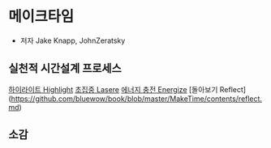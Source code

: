 # 메이크타임

- 저자 Jake Knapp, JohnZeratsky

## 실천적 시간설계 프로세스

[하이라이트 Highlight](https://github.com/bluewow/book/blob/master/MakeTime/contents/highlight.md)
[초집중 Lasere](https://github.com/bluewow/book/blob/master/MakeTime/contents/laser.md)
[에너지 충전 Energize](https://github.com/bluewow/book/blob/master/MakeTime/contents/energize.md)
[돌아보기 Reflect] 
(https://github.com/bluewow/book/blob/master/MakeTime/contents/reflect.md)


## 소감


<!--stackedit_data:
eyJoaXN0b3J5IjpbLTQ4MzY4NTk2NF19
-->